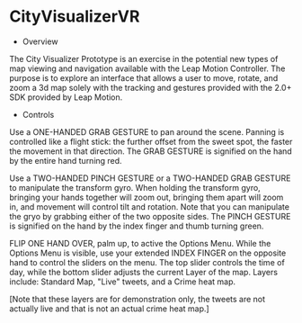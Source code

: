 CityVisualizerVR
================

- Overview

The City Visualizer Prototype is an exercise in the potential new types of map viewing and navigation available with the Leap Motion Controller.  The purpose is to explore an interface that allows a user to move, rotate, and zoom a 3d map solely with the tracking and gestures provided with the 2.0+ SDK provided by Leap Motion.

- Controls

Use a ONE-HANDED GRAB GESTURE to pan around the scene.  Panning is controlled like a flight stick: the further offset from the sweet spot, the faster the movement in that direction.  The GRAB GESTURE is signified on the hand by the entire hand turning red.

Use a TWO-HANDED PINCH GESTURE or a TWO-HANDED GRAB GESTURE to manipulate the transform gyro.  When holding the transform gyro, bringing your hands together will zoom out, bringing them apart will zoom in, and movement will control tilt and rotation.  Note that you can manipulate the gryo by grabbing either of the two opposite sides.  The PINCH GESTURE is signified on the hand by the index finger and thumb turning green.

FLIP ONE HAND OVER, palm up, to active the Options Menu.  While the Options Menu is visible, use your extended INDEX FINGER on the opposite hand to control the sliders on the menu.  The top slider controls the time of day, while the bottom slider adjusts the current Layer of the map.  Layers include: Standard Map, "Live" tweets, and a Crime heat map.  

[Note that these layers are for demonstration only, the tweets are not actually live and that is not an actual crime heat map.]

